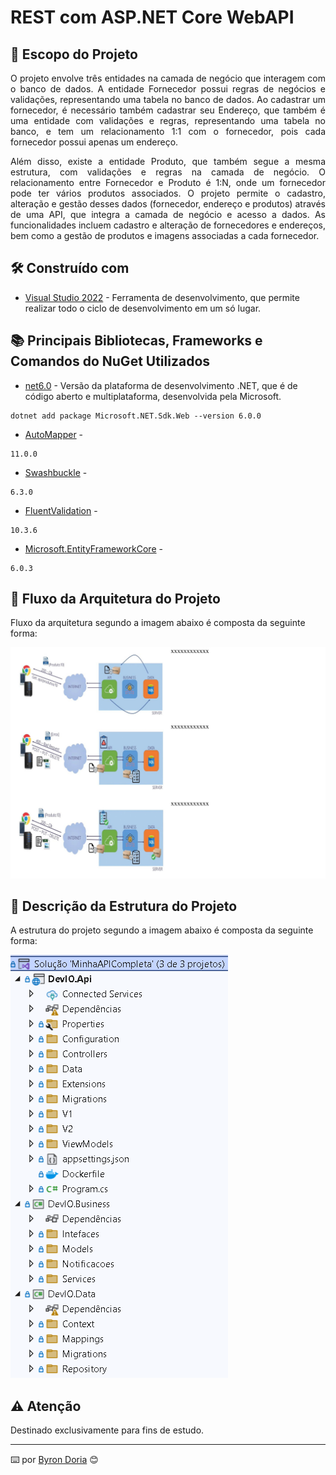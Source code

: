 # REST com ASP.NET Core WebAPI 

## 📝️ Escopo do Projeto

<p align="justify"> 
O projeto envolve três entidades na camada de negócio que interagem com o banco de dados. 
A entidade Fornecedor possui regras de negócios e validações, representando uma tabela no banco de dados. 
Ao cadastrar um fornecedor, é necessário também cadastrar seu Endereço, que também é uma entidade com 
validações e regras, representando uma tabela no banco, e tem um relacionamento 1:1 com o fornecedor, pois 
cada fornecedor possui apenas um endereço.
</p>

<p align="justify"> 
Além disso, existe a entidade Produto, que também segue a mesma estrutura, com validações e regras na camada 
de negócio. O relacionamento entre Fornecedor e Produto é 1:N, onde um fornecedor pode ter vários produtos 
associados. O projeto permite o cadastro, alteração e gestão desses dados (fornecedor, endereço e produtos) 
através de uma API, que integra a camada de negócio e acesso a dados. As funcionalidades incluem cadastro 
e alteração de fornecedores e endereços, bem como a gestão de produtos e imagens associadas a cada fornecedor.
</p>

## 🛠️ Construído com

* [Visual Studio 2022](https://learn.microsoft.com/pt-br/visualstudio/windows/?view=vs-2022) - Ferramenta de desenvolvimento, que permite realizar todo o ciclo de desenvolvimento em um só lugar.
  
## 📚 Principais Bibliotecas, Frameworks e Comandos do NuGet Utilizados

* [net6.0](https://learn.microsoft.com/pt-br/dotnet/core/whats-new/dotnet-6) - Versão da plataforma de desenvolvimento .NET, que é de código aberto e multiplataforma, desenvolvida pela Microsoft.

```
dotnet add package Microsoft.NET.Sdk.Web --version 6.0.0
```

* [AutoMapper]() - 

```
11.0.0
```

* [Swashbuckle]() - 

```
6.3.0
```

* [FluentValidation]() - 

```
10.3.6
```

* [Microsoft.EntityFrameworkCore]() - 

```
6.0.3
```

## 🚧 Fluxo da Arquitetura do Projeto

Fluxo da arquitetura segundo a imagem abaixo é composta da seguinte forma:

![FluxoArquitetura1](screenshots/fluxo_da_arquitetura.png)

## 🚧 Descrição da Estrutura do Projeto

A estrutura do projeto segundo a imagem abaixo é composta da seguinte forma:

![EstruturaDoProjeto](screenshots/estrutura.png)

## ⚠️ Atenção

Destinado exclusivamente para fins de estudo.

---
⌨️ por [Byron Doria](https://gist.github.com/lohhans) 😊
